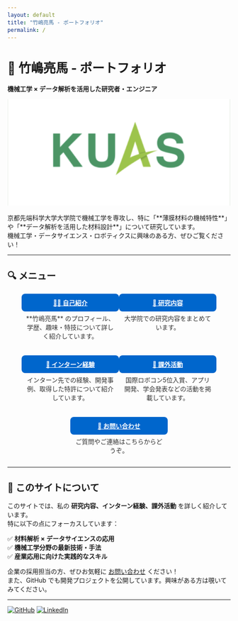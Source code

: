 ```yaml
---
layout: default
title: "竹嶋亮馬 - ポートフォリオ"
permalink: /
---
```


# 🚀 竹嶋亮馬 - ポートフォリオ
**機械工学 × データ解析を活用した研究者・エンジニア**

<div class="profile-container">
  <img src="/assets/images/KUAS.jpg" alt="竹嶋亮馬" class="profile-image">
  <p>京都先端科学大学大学院で機械工学を専攻し、特に「**薄膜材料の機械特性**」や「**データ解析を活用した材料設計**」について研究しています。<br>
  機械工学・データサイエンス・ロボティクスに興味のある方、ぜひご覧ください！</p>
</div>

---

## 🔍 **メニュー**
<div class="menu-container">
  <div class="menu-item">
    <a href="/about/" class="menu-button">🧑‍🎓 自己紹介</a>
    <p>**竹嶋亮馬** のプロフィール、学歴、趣味・特技について詳しく紹介しています。</p>
  </div>

  <div class="menu-item">
    <a href="/research/" class="menu-button">🔬 研究内容</a>
    <p>大学院での研究内容をまとめています。</p>
  </div>

  <div class="menu-item">
    <a href="/internship/" class="menu-button">🏢 インターン経験</a>
    <p>インターン先での経験、開発事例、取得した特許について紹介しています。</p>
  </div>

  <div class="menu-item">
    <a href="/activities/" class="menu-button">🎯 課外活動</a>
    <p>国際ロボコン5位入賞、アプリ開発、学会発表などの活動を掲載しています。</p>
  </div>

  <div class="menu-item">
    <a href="/contact/" class="menu-button">📩 お問い合わせ</a>
    <p>ご質問やご連絡はこちらからどうぞ。</p>
  </div>
</div>

---

## 📢 **このサイトについて**
このサイトでは、私の **研究内容、インターン経験、課外活動** を詳しく紹介しています。  
特に以下の点にフォーカスしています：

✅ **材料解析 × データサイエンスの応用**  
✅ **機械工学分野の最新技術・手法**  
✅ **産業応用に向けた実践的なスキル**

企業の採用担当の方、ぜひお気軽に [お問い合わせ](/contact/) ください！  
また、GitHub でも開発プロジェクトを公開しています。興味がある方は覗いてみてください。

---

[![GitHub](https://img.shields.io/badge/GitHub-Tamarima-black?logo=github)](https://github.com/Tamarima)
[![LinkedIn](https://img.shields.io/badge/LinkedIn-プロフィール-blue?logo=linkedin)](https://linkedin.com/in/your-profile)

<style>
/* メニューのレイアウト調整 */
.menu-container {
  display: flex;
  flex-wrap: wrap;
  justify-content: center;
  gap: 20px;
  margin-top: 20px;
}

.menu-item {
  display: flex;
  flex-direction: column;
  align-items: center;
  text-align: center;
  width: 200px;
}

.menu-button {
  display: block;
  width: 100%;
  padding: 10px;
  border-radius: 8px;
  background: #0066cc;
  color: white;
  font-weight: bold;
  text-align: center;
  transition: background 0.3s, transform 0.2s;
}

.menu-button:hover {
  background: #004499;
  transform: scale(1.05);
}

.menu-item p {
  font-size: 14px;
  color: #333;
  margin-top: 5px;
}
</style>
